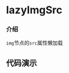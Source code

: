 # lazyImgSrc

### 介绍
`img`节点的`src`属性懒加载

## 代码演示
<CodeExample>
  <template #default>   

  ### 基础用法

  @[code{1-3} vue:no-line-numbers](../../\.vuepress/components/v-lazy-img-src.vue)

  @[code{5-8} vue:no-line-numbers](../../\.vuepress/components/v-lazy-img-src.vue)

  </template>
</CodeExample>

<CodeExample>
  <template #default>   

  ### 参数

  | 参数   | 说明           | 类型                                         |
  | ------ | -------------- | -------------------------------------------- |
  | src | 加载的实际图片地址，目前只支持全路径，且不支持动态路径 | `string`  |

  </template>
</CodeExample>
